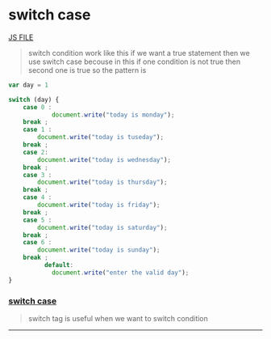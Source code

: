 # switch case 
[JS FILE](./17-switch-case.md)
> switch condition work like this if we want a true statement then we use switch case becouse in this if one condition is not true then second one is true 
so the pattern is 
```javascript
var day = 1

switch (day) {
    case 0 :
            document.write("today is monday");
    break ;
    case 1 :
        document.write("today is tuseday");
    break ;
    case 2:
        document.write("today is wednesday");
    break ;
    case 3 :
        document.write("today is thursday");
    break ;
    case 4 :
        document.write("today is friday");
    break ;
    case 5 :
        document.write("today is saturday");
    break ;
    case 6 :
        document.write("today is sunday");
    break ;
          default:
            document.write("enter the valid day");                                               
}
```
### <u>switch case</u>
> switch tag is useful when we want to switch condition
---

